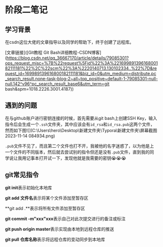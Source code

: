 # 阶段二笔记

## 学习背景

在csdn这位大佬的文章指导以及同学的帮助下，终于创建了远程库。

[文章链接]([Git教程 Git Bash详细教程-CSDN博客](https://blog.csdn.net/qq_36667170/article/details/79085301?ops_request_misc=%7B%22request%5Fid%22%3A%22169989139616800182111181%22%2C%22scm%22%3A%2220140713.130102334..%22%7D&request_id=169989139616800182111181&biz_id=0&utm_medium=distribute.pc_search_result.none-task-blog-2~all~top_positive~default-1-79085301-null-null.142^v96^pc_search_result_base6&utm_term=git bash&spm=1018.2226.3001.4187))

## 遇到的问题

在与github账户进行密钥连接的时候，首先需要从git bash上创建SSH Key，输入指令后会生成一个`.ssh`文件夹，其中应该会有`id_rsa`和`id_rsa.pub`这两个文件，然而如下图![](C:\Users\hero\Desktop\新建文件夹\Typora\新建文件夹\屏幕截图 2023-11-14 084934.png)

`.pub`文件不见了，而且第二个文件也打不开，我被他的名字迷惑了，以为他是上一个文件的不同版本，然后就去尝试别的指令但还是没有`.pub`文件，直到我的同学说让我用记事本打开试一下，发现他就是我需要的密钥😭😭😭

## git常见指令

**git init**表示初始化本地库

**git add 文件名**表示将某个文件添加至暂存区

**git add .**表示将所有文件添加至暂存区

**git commit -m"xxx"xxx**表示自己对此次提交进行的备注或标注

**git push origin master**表示实现由本地到远程仓库的推送

**git pull 仓库名称**表示将远程仓库的变动同步到本地库